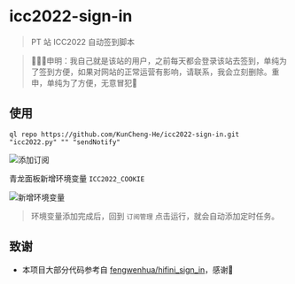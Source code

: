 # icc2022-sign-in

> PT 站 ICC2022 自动签到脚本

> 📌📌📌申明：我自己就是该站的用户，之前每天都会登录该站去签到，单纯为了签到方便，如果对网站的正常运营有影响，请联系，我会立刻删除。重申，单纯为了方便，无意冒犯🫶

## 使用

```
ql repo https://github.com/KunCheng-He/icc2022-sign-in.git "icc2022.py" "" "sendNotify"
```

![添加订阅](https://github.com/KunCheng-He/icc2022-sign-in/assets/48958733/8628f8f8-cbcd-4de3-ac9f-80e228f7387f)

青龙面板新增环境变量 `ICC2022_COOKIE`

![新增环境变量](https://github.com/KunCheng-He/icc2022-sign-in/assets/48958733/aa75f0e5-b46d-44de-b3e5-c9c88c32e80d)

> 环境变量添加完成后，回到 `订阅管理` 点击运行，就会自动添加定时任务。

## 致谢

- 本项目大部分代码参考自 [fengwenhua/hifini_sign_in](https://github.com/fengwenhua/hifini_sign_in)，感谢🫶
